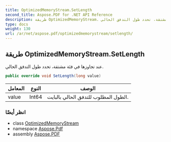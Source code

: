 ```yaml
---
title: OptimizedMemoryStream.SetLength
second_title: Aspose.PDF for .NET API Reference
description: طريقة OptimizedMemoryStream. عند تجاوزها في فئة مشتقة، تحدد طول التدفق الحالي
type: docs
weight: 130
url: /ar/net/aspose.pdf/optimizedmemorystream/setlength/
---
```

## طريقة OptimizedMemoryStream.SetLength

عند تجاوزها في فئة مشتقة، تحدد طول التدفق الحالي.

```csharp
public override void SetLength(long value)
```

| المعامل | النوع | الوصف |
| --- | --- | --- |
| value | Int64 | الطول المطلوب للتدفق الحالي بالبايت. |

### انظر أيضًا

* class [OptimizedMemoryStream](../)
* namespace [Aspose.Pdf](../../../aspose.pdf/)
* assembly [Aspose.PDF](../../../)